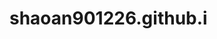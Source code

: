 # shaoan901226.github.i
<!DOCTYPE html>
<html>
<head>
    <meta charset="utf-8" />
    <title></title>
    <style>
        table {
            border: 1px solid black;
            border-collapse: collapse;
            background-color: #4846c7;
        }

        th {
            background-color: #4846c7;
        }
        td,th {
            border: 1px solid black;
            font-family: 微軟正黑體;
            padding: 5px;
            text-align:center;
        }

            td:hover {
                background-color: #4846c7;
            }
    </style>
</head>
<body>
    <script>
        document.write("<table>");
        document.write("<tr>");
            for (a = 2; a < 10; a++) {
                document.write("<th>");
                document.write(a + "的乘法表" + "<br>");
                document.write("</th>");
            }
        document.write("</tr>");
        for (x = 2; x < 10; x++) {
            document.write("<td>");
            for (y = 1; y < 10; y++) {
                document.write(x + "*" + y + "=" + x * y + "<br>");
            }
            document.write("</td>");
        }
        document.write("</table>");
    </script>
</body>
</html>
